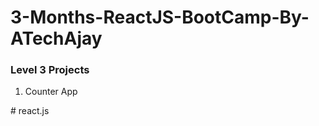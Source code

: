 # 3-Months-ReactJS-BootCamp-By-ATechAjay
### Level 3 Projects
1. Counter App
<!-- :heavy_check_mark: **[Counter Number App](/01%20-%20Count%20Number%20App/)** -->
#   r e a c t . j s  
 